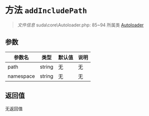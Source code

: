 # 方法 `addIncludePath`

> *文件信息* suda\core\Autoloader.php: 85~94
> 所属类 [Autoloader](../Autoloader.md)




## 参数


| 参数名 | 类型 | 默认值 | 说明 |
|--------|-----|-------|-------|
| path |  string | 无 | 无 |
| namespace |  string | 无 | 无 |



## 返回值

无返回值
